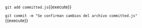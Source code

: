 `git add committed.js`{{execute}}

`git commit -m "Se confirman cambios del archivo committed.js"`{{execute}}